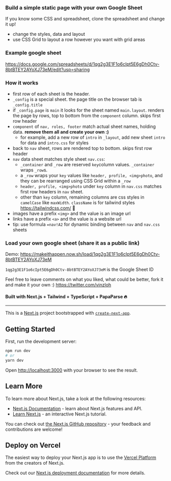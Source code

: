 ### Build a simple static page with your own Google Sheet

If you know some CSS and spreadsheet, clone the spreadsheet and change it up!

- change the styles, data and layout
- use CSS Grid to layout a row however you want with grid areas

### Example google sheet

https://docs.google.com/spreadsheets/d/1qg2g3E1F1o6cIpt5E6gDh0Ctv-8btBTEY2AYoXJ73eM/edit?usp=sharing

### How it works

- first row of each sheet is the header.
- `_config` is a special sheet. the page title on the browser tab is `_config.title`
- if `_config.page` is `main` it looks for the sheet named `main.layout`. renders the page by rows, top to bottom from the `component` column. skips first row header
- `component` of `nav, roles, footer` match actual sheet names, holding data. **remove them all and create your own :)**
  - for example, add a new row of `intro` in `_layout`, add new sheet `intro` for data and `intro.css` for styles
- back to `nav` sheet, rows are rendered top to bottom. skips first row header
- `nav` data sheet matches style sheet `nav.css`:
  - `_container` and `_row` are reserved `key`column values. `_container` wraps `_row`s.
  - a `_row` wraps your `key` values like `header, profile, <img>photo`, and they can be rearranged using CSS Grid within a `_row`
  - `header, profile, <img>photo` under `key` column in `nav.css` matches first row headers in `nav` sheet.
  - other than `key` column, remaining columns are css styles in `camelCase` like `maxWidth`. `className` is for tailwind styles https://tailwindcss.com/ :tada:
- images have a prefix `<img>` and the value is an image url
- links have a prefix `<a>` and the value is a website url
- tip: use formula `=nav!A2` for dynamic binding between `nav` and `nav.css` sheets

### Load your own google sheet (share it as a public link)

Demo: https://makeithappen.now.sh/load/1qg2g3E1F1o6cIpt5E6gDh0Ctv-8btBTEY2AYoXJ73eM

`1qg2g3E1F1o6cIpt5E6gDh0Ctv-8btBTEY2AYoXJ73eM` is the Google Sheet ID

Feel free to leave comments on what you liked, what could be better, fork it and make it your own :)
https://twitter.com/vinzloh

#### Built with Next.js + Tailwind + TypeScript + PapaParse :fire:

---

This is a [Next.js](https://nextjs.org/) project bootstrapped with [`create-next-app`](https://github.com/zeit/next.js/tree/canary/packages/create-next-app).

## Getting Started

First, run the development server:

```bash
npm run dev
# or
yarn dev
```

Open [http://localhost:3000](http://localhost:3000) with your browser to see the result.

## Learn More

To learn more about Next.js, take a look at the following resources:

- [Next.js Documentation](https://nextjs.org/docs) - learn about Next.js features and API.
- [Learn Next.js](https://nextjs.org/learn) - an interactive Next.js tutorial.

You can check out [the Next.js GitHub repository](https://github.com/zeit/next.js/) - your feedback and contributions are welcome!

## Deploy on Vercel

The easiest way to deploy your Next.js app is to use the [Vercel Platform](https://vercel.com/import?utm_medium=default-template&filter=next.js&utm_source=create-next-app&utm_campaign=create-next-app-readme) from the creators of Next.js.

Check out our [Next.js deployment documentation](https://nextjs.org/docs/deployment) for more details.
